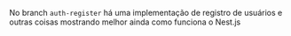 No branch `auth-register` há uma implementação de registro de usuários e outras coisas mostrando melhor ainda como funciona o Nest.js
